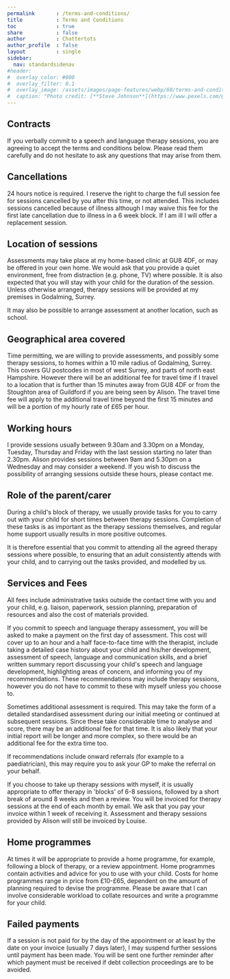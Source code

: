 ```yaml
---
permalink       : /terms-and-conditions/
title           : Terms and Conditions
toc             : true
share           : false
author          : Chattertots
author_profile  : false
layout          : single
sidebar:
  nav: standardsidenav
#header:
#  overlay_color: #000
#  overlay_filter: 0.1
#  overlay_image: /assets/images/page-features/webp/60/terms-and-conditions-abstract.webp
#  caption: "Photo credit: [**Steve Johnson**](https://www.pexels.com/@steve)"
---
```


## Contracts

If you verbally commit to a speech and language therapy sessions, you are agreeing to accept the terms and conditions below. Please read them carefully and do not hesitate to ask any questions that may arise from them.

## Cancellations

24 hours notice is required.  I reserve the right to charge the full session fee for sessions cancelled by you after this time, or not attended. This includes sessions cancelled because of illness although I may waive this fee for the first late cancellation due to illness in a 6 week block. If I am ill I will offer a replacement session.

## Location of sessions

Assessments may take place at my home-based clinic at GU8 4DF, or may be offered in your own home. We would ask that you provide a quiet environment, free from distraction (e.g. phone, TV) where possible. It is also expected that you will stay with your child for the duration of the session. Unless otherwise arranged, therapy sessions will be provided at my premises in Godalming, Surrey.

It may also be possible to arrange assessment at another location, such as school.

## Geographical area covered

Time permitting, we are willing to provide assessments, and possibly some therapy sessions, to homes within a 10 mile radius of Godalming, Surrey. This covers GU postcodes in most of west Surrey, and parts of north east Hampshire.  However there will be an additional fee for travel time if I travel to a location that is further than 15 minutes away from GU8 4DF or from the Stoughton area of Guildford if you are being seen by Alison.  The travel time fee will apply to the additional travel time beyond the first 15 minutes and will be a portion of my hourly rate of £65 per hour.

## Working hours

I provide sessions usually between 9.30am and 3.30pm on a Monday, Tuesday, Thursday and Friday with the last session starting no later than 2.30pm.  Alison provides sessions between 9am and 5.30pm on a Wednesday and may consider a weekend.  If you wish to discuss the possibility of arranging sessions outside these hours, please contact me.

## Role of the parent/carer

During a child's block of therapy, we usually provide tasks for you to carry out with your child for short times between therapy sessions. Completion of these tasks is as important as the therapy sessions themselves, and regular home support usually results in more positive outcomes.

It is therefore essential that you commit to attending all the agreed therapy sessions where possible, to ensuring that an adult consistently attends with your child, and to carrying out the tasks provided, and modelled by us.

## Services and Fees

All fees include administrative tasks outside the contact time with you and your child, e.g. liaison, paperwork, session planning, preparation of resources and also the cost of materials provided.

If you commit to speech and language therapy assessment, you will be asked to make a payment on the first day of assessment. This cost will cover up to an hour and a half face-to-face time with the therapist, include taking a detailed case history about your child and his/her development, assessment of speech, language and communication skills, and a brief written summary report discussing your child's speech and language development, highlighting areas of concern, and informing you of my recommendations. These recommendations may include therapy sessions, however you do not have to commit to these with myself unless you choose to.

Sometimes additional assessment is required.  This may take the form of a detailed standardised assessment during our initial meeting or continued at subsequent sessions.  Since these take considerable time to analyse and score, there may be an additional fee for that time.  It is also likely that your initial report will be longer and more complex, so there would be an additional fee for the extra time too.  

If recommendations include onward referrals (for example to a paediatrician), this may require you to ask your GP to make the referral on your behalf.

If you choose to take up therapy sessions with myself, it is usually appropriate to offer therapy in 'blocks' of 6-8 sessions, followed by a short break of around 8 weeks and then a review. You will be invoiced for therapy sessions at the end of each month by email.  We ask that you pay your invoice within 1 week of receiving it.  Assessment and therapy sessions provided by Alison will still be invoiced by Louise.

## Home programmes

At times it will be appropriate to provide a home programme, for example, following a block of therapy, or a review appointment. Home programmes contain activities and advice for you to use with your child. Costs for home programmes range in price from £10-£65, dependent on the amount of planning required to devise the programme.  Please be aware that I can involve considerable workload to collate resources and write a programme for your child.  

## Failed payments

If a session is not paid for by the day of the appointment or at least by the date on your invoice (usually 7 days later), I may suspend further sessions until payment has been made. You will be sent one further reminder after which payment must be received if debt collection proceedings are to be avoided.
